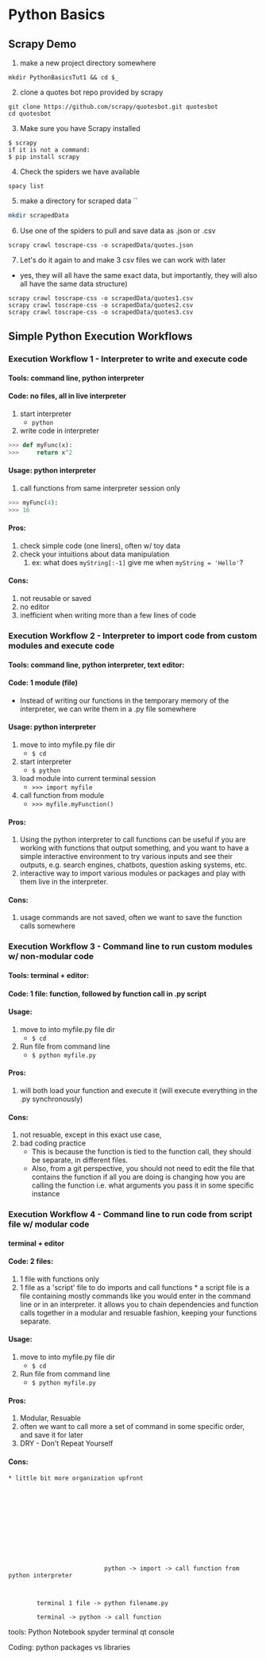 # Python Basics

## Scrapy Demo 
1. make a new project directory somewhere
```shell
mkdir PythonBasicsTut1 && cd $_
```

2. clone a quotes bot repo provided by scrapy
```shell
git clone https://github.com/scrapy/quotesbot.git quotesbot
cd quotesbot
```
3. Make sure you have Scrapy installed
```shell
$ scrapy
if it is not a command:
$ pip install scrapy
```
4. Check the spiders we have available
```shell
spacy list
```
5. make a directory for scraped data
``
```bash
mkdir scrapedData
```

6. Use one of the spiders to pull and save data as .json or .csv
```shell
scrapy crawl toscrape-css -o scrapedData/quotes.json
```
7. Let's do it again to and make 3 csv files we can work with later 
* yes, they will all have the same exact data, but importantly, they will also all have the same data structure)
```shell
scrapy crawl toscrape-css -o scrapedData/quotes1.csv
scrapy crawl toscrape-css -o scrapedData/quotes2.csv
scrapy crawl toscrape-css -o scrapedData/quotes3.csv
```



## Simple Python Execution Workflows

### Execution Workflow 1 - Interpreter to write and execute code
#### Tools: command line, python interpreter 
#### Code: no files, all in live interpreter

1. start interpreter
	* `python`
2. write code in interpreter
```python
>>> def myFunc(x):
>>>		return x^2
```
#### Usage:	python interpreter	 	
1. call functions from same interpreter session only
```python
>>> myFunc(4):
>>> 16
```
#### Pros:								
1. check simple code (one liners), often w/ toy data 
2. check your intuitions about data manipulation
	1. ex: what does `myString[:-1]` give me when `myString = 'Hello'`?

#### Cons:								
1. not reusable or saved
2. no editor
3. inefficient when writing more than a few lines of code

### Execution Workflow 2 - Interpreter to import code from custom modules and execute code
#### Tools: command line, python interpreter, text editor: 
#### Code: 1 module (file)
* Instead of writing our functions in the temporary memory of the interpreter, we can write them in a .py file somewhere

#### Usage: python interpreter				
1. move to into myfile.py file dir
	* `$ cd`
2. start interpreter
	* `$ python`
3. load module into current terminal session
	* `>>> import myfile`
4. call function from module
	* `>>> myfile.myFunction()`


#### Pros:					
1. Using the python interpreter to call functions can be useful if you are working with functions that output something, and you want to have a simple interactive environment to try various inputs and see their outputs, e.g. search engines, chatbots, question asking systems, etc.
2. interactive way to import various modules or packages and play with them live in the interpreter.

#### Cons:					
1. usage commands are not saved, often we want to save the function calls somewhere

### Execution Workflow 3 - Command line to run custom modules w/ non-modular code
#### Tools: terminal + editor: 
#### Code: 1 file: function, followed by function call in .py script
#### Usage: 				
1. move to into myfile.py file dir
	* `$ cd`
2. Run file from command line
	* `$ python myfile.py`

#### Pros:					
1. will both load your function and execute it (will execute everything in the .py synchronously)

#### Cons:
1. not resuable, except in this exact use case, 
2. bad coding practice
	* This is because the function is tied to the function call, they should be separate, in different files.
	* Also, from a git perspective, you should not need to edit the file that contains the function if all you are doing is changing how you are calling the function i.e. what arguments you pass it in some specific instance

### Execution Workflow 4 - Command line to run code from script file w/ modular code
#### terminal + editor  
#### Code: 2 files:			
1. 1 file with functions only
2. 1 file as a 'script' file to do imports and call functions 
			* a script file is a file containing mostly commands like you would enter in the command line or in an interpreter. it allows you to chain dependencies and function calls together in a modular and resuable fashion, keeping your functions separate.

#### Usage: 				
1. move to into myfile.py file dir
	* `$ cd`
2. Run file from command line
	* `$ python myfile.py`

#### Pros:					
1. Modular, Resuable 
2. often we want to call more a set of command in some specific order, and save it for later
3. DRY - Don't Repeat Yourself 

#### Cons:					
	* little bit more organization upfront












							   python -> import -> call function from python interpreter



			terminal 1 file -> python filename.py

			terminal -> python -> call function





tools:
	Python Notebook
	spyder
	terminal
	qt console




Coding:
	python packages vs libraries







